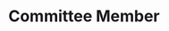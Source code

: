 ---
title: "Committee Member"
excerpt: "CADGraphics 2023, SMI 2023/2024/2025, CGI 2023/2024, CVM 2023, ICDH 2020, GDC 2024/2023/2020, ACM SIGGRAPH VRCAI 2024, GMP 2024..."
---